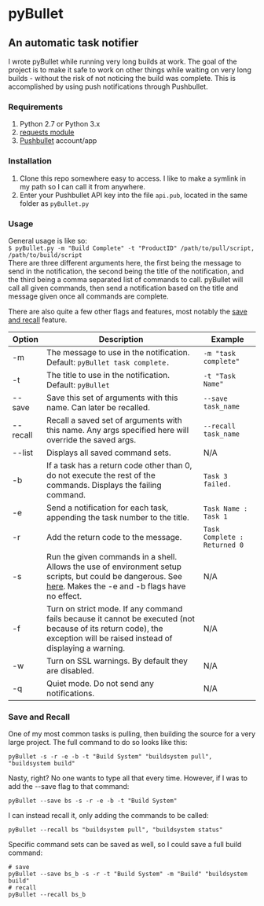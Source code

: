 # pyBullet
## An automatic task notifier
I wrote pyBullet while running very long builds at work. The goal of the project is to make it safe to work on other things while waiting on very long builds - without the risk of not noticing the build was complete. This is accomplished by using push notifications through Pushbullet.

### Requirements
1. Python 2.7 or Python 3.x  
2. [requests module](http://docs.python-requests.org/en/latest/)  
3. [Pushbullet](https://www.pushbullet.com/) account/app

### Installation
1. Clone this repo somewhere easy to access. I like to make a symlink in my path so I can call it from anywhere.
2. Enter your Pushbullet API key into the file `api.pub`, located in the same folder as `pyBullet.py`

### Usage
General usage is like so:  
`$ pyBullet.py -m "Build Complete" -t "ProductID" /path/to/pull/script, /path/to/build/script`  
There are three different arguments here, the first being the message to send in the notification, the second being the title of the notification, and the third being a comma separated list of commands to call. pyBullet will call all given commands, then send a notification based on the title and message given once all commands are complete.

There are also quite a few other flags and features, most notably the [save and recall](#save-and-recall) feature.

| Option | Description | Example |
| ------ | ----------- | ------- |
| -m | The message to use in the notification. Default: `pyBullet task complete.` | `-m "task complete"` |
| -t | The title to use in the notification. Default: `pyBullet` | `-t "Task Name"` |
| --save | Save this set of arguments with this name. Can later be recalled. | `--save task_name` |
| --recall | Recall a saved set of arguments with this name. Any args specified here will override the saved args. | `--recall task_name` |
| --list | Displays all saved command sets. | N/A |
| -b | If a task has a return code other than 0, do not execute the rest of the commands. Displays the failing command. | `Task 3 failed.` |
| -e | Send a notification for each task, appending the task number to the title. | `Task Name : Task 1` |
| -r | Add the return code to the message. | `Task Complete : Returned 0` |
| -s | Run the given commands in a shell. Allows the use of environment setup scripts, but could be dangerous. See [here](https://docs.python.org/2/library/subprocess.html#frequently-used-arguments). Makes the -e and -b flags have no effect. | N/A |
| -f | Turn on strict mode. If any command fails because it cannot be executed (not because of its return code), the exception will be raised instead of displaying a warning. | N/A |
| -w | Turn on SSL warnings. By default they are disabled. | N/A |
| -q | Quiet mode. Do not send any notifications. | N/A |

### Save and Recall
One of my most common tasks is pulling, then building the source for a very large project. The full command to do so looks like this:
```
pyBullet -s -r -e -b -t "Build System" "buildsystem pull", "buildsystem build"
```
Nasty, right? No one wants to type all that every time. However, if I was to add the --save flag to that command:  
```
pyBullet --save bs -s -r -e -b -t "Build System"
```
I can instead recall it, only adding the commands to be called:
```
pyBullet --recall bs "buildsystem pull", "buildsystem status"
```
Specific command sets can be saved as well, so I could save a full build command:
```
# save
pyBullet --save bs_b -s -r -t "Build System" -m "Build" "buildsystem build"
# recall
pyBullet --recall bs_b
```